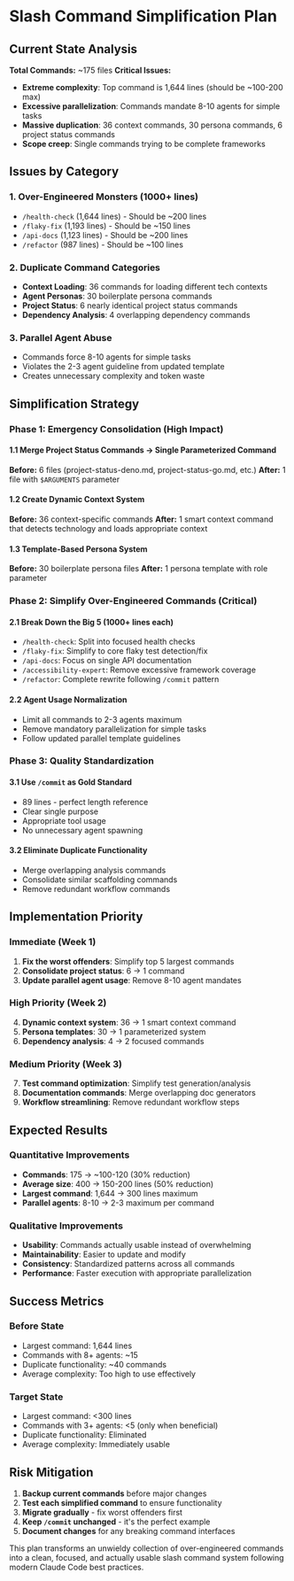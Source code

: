 # Slash Command Simplification Plan

## Current State Analysis

**Total Commands:** ~175 files
**Critical Issues:**

- **Extreme complexity**: Top command is 1,644 lines (should be ~100-200 max)
- **Excessive parallelization**: Commands mandate 8-10 agents for simple tasks
- **Massive duplication**: 36 context commands, 30 persona commands, 6 project status commands
- **Scope creep**: Single commands trying to be complete frameworks

## Issues by Category

### 1. Over-Engineered Monsters (1000+ lines)

- `/health-check` (1,644 lines) - Should be ~200 lines
- `/flaky-fix` (1,193 lines) - Should be ~150 lines
- `/api-docs` (1,123 lines) - Should be ~200 lines
- `/refactor` (987 lines) - Should be ~100 lines

### 2. Duplicate Command Categories

- **Context Loading**: 36 commands for loading different tech contexts
- **Agent Personas**: 30 boilerplate persona commands
- **Project Status**: 6 nearly identical project status commands
- **Dependency Analysis**: 4 overlapping dependency commands

### 3. Parallel Agent Abuse

- Commands force 8-10 agents for simple tasks
- Violates the 2-3 agent guideline from updated template
- Creates unnecessary complexity and token waste

## Simplification Strategy

### Phase 1: Emergency Consolidation (High Impact)

#### 1.1 Merge Project Status Commands → Single Parameterized Command

**Before:** 6 files (project-status-deno.md, project-status-go.md, etc.)
**After:** 1 file with `$ARGUMENTS` parameter

#### 1.2 Create Dynamic Context System

**Before:** 36 context-specific commands
**After:** 1 smart context command that detects technology and loads appropriate context

#### 1.3 Template-Based Persona System

**Before:** 30 boilerplate persona files
**After:** 1 persona template with role parameter

### Phase 2: Simplify Over-Engineered Commands (Critical)

#### 2.1 Break Down the Big 5 (1000+ lines each)

- `/health-check`: Split into focused health checks
- `/flaky-fix`: Simplify to core flaky test detection/fix
- `/api-docs`: Focus on single API documentation
- `/accessibility-expert`: Remove excessive framework coverage
- `/refactor`: Complete rewrite following `/commit` pattern

#### 2.2 Agent Usage Normalization

- Limit all commands to 2-3 agents maximum
- Remove mandatory parallelization for simple tasks
- Follow updated parallel template guidelines

### Phase 3: Quality Standardization

#### 3.1 Use `/commit` as Gold Standard

- 89 lines - perfect length reference
- Clear single purpose
- Appropriate tool usage
- No unnecessary agent spawning

#### 3.2 Eliminate Duplicate Functionality

- Merge overlapping analysis commands
- Consolidate similar scaffolding commands
- Remove redundant workflow commands

## Implementation Priority

### Immediate (Week 1)

1. **Fix the worst offenders**: Simplify top 5 largest commands
2. **Consolidate project status**: 6 → 1 command
3. **Update parallel agent usage**: Remove 8-10 agent mandates

### High Priority (Week 2)

4. **Dynamic context system**: 36 → 1 smart context command
5. **Persona templates**: 30 → 1 parameterized system
6. **Dependency analysis**: 4 → 2 focused commands

### Medium Priority (Week 3)

7. **Test command optimization**: Simplify test generation/analysis
8. **Documentation commands**: Merge overlapping doc generators
9. **Workflow streamlining**: Remove redundant workflow steps

## Expected Results

### Quantitative Improvements

- **Commands**: 175 → ~100-120 (30% reduction)
- **Average size**: 400 → 150-200 lines (50% reduction)
- **Largest command**: 1,644 → 300 lines maximum
- **Parallel agents**: 8-10 → 2-3 maximum per command

### Qualitative Improvements

- **Usability**: Commands actually usable instead of overwhelming
- **Maintainability**: Easier to update and modify
- **Consistency**: Standardized patterns across all commands
- **Performance**: Faster execution with appropriate parallelization

## Success Metrics

### Before State

- Largest command: 1,644 lines
- Commands with 8+ agents: ~15
- Duplicate functionality: ~40 commands
- Average complexity: Too high to use effectively

### Target State

- Largest command: <300 lines
- Commands with 3+ agents: <5 (only when beneficial)
- Duplicate functionality: Eliminated
- Average complexity: Immediately usable

## Risk Mitigation

1. **Backup current commands** before major changes
2. **Test each simplified command** to ensure functionality
3. **Migrate gradually** - fix worst offenders first
4. **Keep `/commit` unchanged** - it's the perfect example
5. **Document changes** for any breaking command interfaces

This plan transforms an unwieldy collection of over-engineered commands into a clean, focused, and actually usable slash command system following modern Claude Code best practices.
